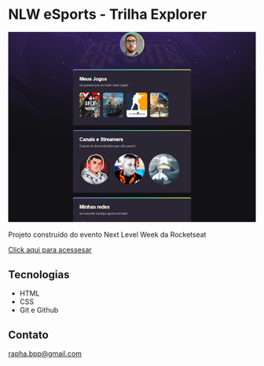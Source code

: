# NLW eSports - Trilha Explorer

![preview](./.github/preview.png)

Projeto construído do 
evento Next Level Week 
da Rocketseat

[Click aqui para acessesar](https://raphaelbran.github.io/nlw-eSports-explorer/)


## Tecnologias

- HTML
- CSS
- Git e Github

## Contato

rapha.bpp@gmail.com